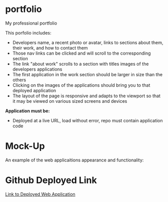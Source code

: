 # portfolio
My professional portfolio

This porfolio includes:

- Developers name, a recent photo or avatar, links to sections about them, their work, and how to contact them 
- Those nav links can be clicked and will scroll to the corresponding section
- The link "about work" scrolls to a section with titles images of the developers applications
- The first application in the work section should be larger in size than the others
- Clicking on the images of the applications should bring you to that deployed application
- The layout of the page is responsive and adapts to the viewport so that it may be viewed on various sized screens and devices 

**Application must be:**
- Deployed at a live URL, load without error, repo must contain application code


# Mock-Up
An example of the web applicaitions appearance and functionality: 



# Github Deployed Link

[Link to Deployed Web Application](https://lindsfitz.github.io/portfolio/)